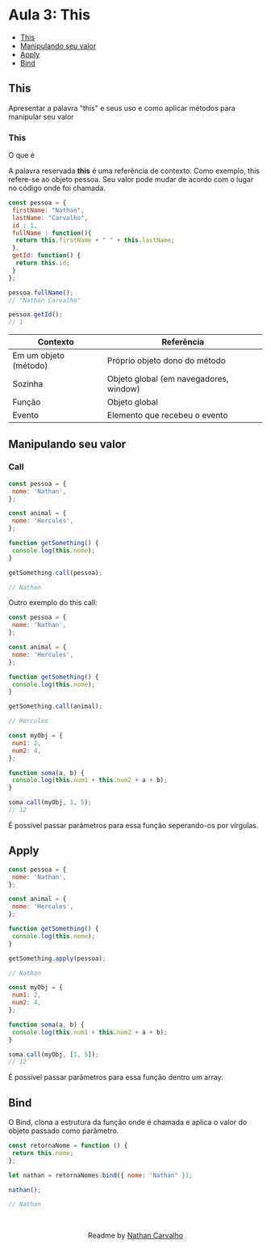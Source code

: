 
# Aula 3: This

- [This](#this)
- [Manipulando seu valor](#manipulando-seu-valor)
- [Apply](#apply)
- [Bind](#bind)

## This

Apresentar a palavra "this" e seus uso e como aplicar métodos para manipular seu valor

### This
O que é

A palavra reservada **this** é uma referência de contexto. Como exemplo, this refere-se ao objeto pessoa. Seu valor pode mudar de acordo com o lugar no código onde foi chamada.

```js
const pessoa = {
 firstName: "Nathan",
 lastName: "Carvalho",
 id : 1,
 fullName : function(){
  return this.firstName + " " + this.lastName;
 },
 getId: function() {
  return this.id;
 }
};

pessoa.fullName();
// "Nathan Carvalho"

pessoa.getId();
// 1
```
| Contexto | Referência |
|--|--|
| Em um objeto (método) | Próprio objeto dono do método |
| Sozinha | Objeto global (em navegadores, window) |
| Função | Objeto global |
| Evento | Elemento que recebeu o evento |

## Manipulando seu valor

### Call
```js
const pessoa = {
 nome: 'Nathan',
};

const animal = {
 nome: 'Hercules',
};

function getSomething() {
 console.log(this.nome);
}

getSomething.call(pessoa);

// Nathan
````
Outro exemplo do this call:
```js
const pessoa = {
 nome: 'Nathan',
};

const animal = {
 nome: 'Hercules',
};

function getSomething() {
 console.log(this.nome);
}

getSomething.call(animal);

// Hercules
```
```js
const myObj = {
 num1: 2,
 num2: 4,
};

function soma(a, b) {
 console.log(this.num1 + this.num2 + a + b);
}

soma.call(myObj, 1, 5);
// 12
```

É possível passar parâmetros para essa função seperando-os por vírgulas.

## Apply
```js
const pessoa = {
 nome: 'Nathan',
};

const animal = {
 nome: 'Hercules',
};

function getSomething() {
 console.log(this.nome);
}

getSomething.apply(pessoa);

// Nathan
```
```js
const myObj = {
 num1: 2,
 num2: 4,
};

function soma(a, b) {
 console.log(this.num1 + this.num2 + a + b);
}

soma.call(myObj, [1, 5]);
// 12
```

É possível passar parâmetros para essa função dentro um array.

## Bind

O Bind, clona a estrutura da função onde é chamada e aplica o valor do objeto passado como parâmetro.

```js
const retornaNome = function () {
 return this.nome;
};

let nathan = retornaNomes.bind({ nome: 'Nathan" });

nathan();

// Nathan
```
<br>
<p align="center">
  Readme by <a href="https://github.com/CarvalhoNathan"> Nathan Carvalho </a> <br>
</p>
